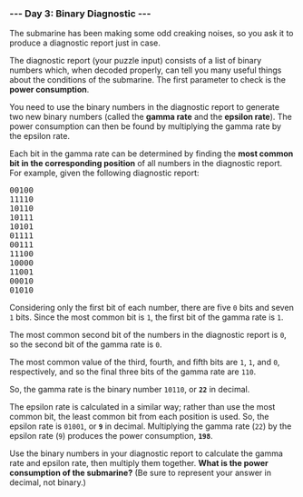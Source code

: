 ### --- Day 3: Binary Diagnostic ---

The submarine has been making some odd creaking noises, so you ask it to produce a diagnostic report
just in case.

The diagnostic report (your puzzle input) consists of a list of binary numbers which, when decoded
properly, can tell you many useful things about the conditions of the submarine. The first parameter
to check is the <b>power consumption</b>.

You need to use the binary numbers in the diagnostic report to generate two new binary numbers
(called the <b>gamma rate</b> and the <b>epsilon rate</b>). The power consumption can then be found
by multiplying the gamma rate by the epsilon rate.

Each bit in the gamma rate can be determined by finding the <b>most common bit in the corresponding
position</b> of all numbers in the diagnostic report. For example, given the following diagnostic
report:

<pre>
00100
11110
10110
10111
10101
01111
00111
11100
10000
11001
00010
01010
</pre>

Considering only the first bit of each number, there are five <code>0</code> bits and seven
<code>1</code> bits. Since the most common bit is <code>1</code>, the first bit of the gamma rate is
<code>1</code>.

The most common second bit of the numbers in the diagnostic report is <code>0</code>, so the second
bit of the gamma rate is <code>0</code>.

The most common value of the third, fourth, and fifth bits are <code>1</code>, <code>1</code>, and
<code>0</code>, respectively, and so the final three bits of the gamma rate are <code>110</code>.

So, the gamma rate is the binary number <code>10110</code>, or <code><b>22</b></code> in decimal.

The epsilon rate is calculated in a similar way; rather than use the most common bit, the least
common bit from each position is used. So, the epsilon rate is <code>01001</code>, or
<code><b>9</b></code> in decimal. Multiplying the gamma rate (<code>22</code>) by the epsilon rate
(<code>9</code>) produces the power consumption, <code><b>198</b></code>.

Use the binary numbers in your diagnostic report to calculate the gamma rate and epsilon rate, then
multiply them together. <b>What is the power consumption of the submarine?</b> (Be sure to represent
your answer in decimal, not binary.)